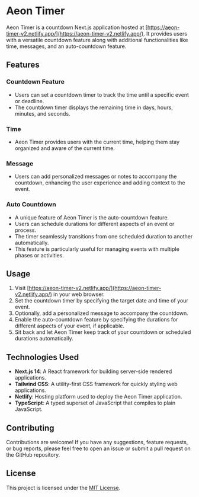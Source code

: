 # Aeon Timer

Aeon Timer is a countdown Next.js application hosted at [https://aeon-timer-v2.netlify.app/](https://aeon-timer-v2.netlify.app/). It provides users with a versatile countdown feature along with additional functionalities like time, messages, and an auto-countdown feature.

## Features

### Countdown Feature

- Users can set a countdown timer to track the time until a specific event or deadline.
- The countdown timer displays the remaining time in days, hours, minutes, and seconds.

### Time

- Aeon Timer provides users with the current time, helping them stay organized and aware of the current time.

### Message

- Users can add personalized messages or notes to accompany the countdown, enhancing the user experience and adding context to the event.

### Auto Countdown

- A unique feature of Aeon Timer is the auto-countdown feature.
- Users can schedule durations for different aspects of an event or process.
- The timer seamlessly transitions from one scheduled duration to another automatically.
- This feature is particularly useful for managing events with multiple phases or activities.

## Usage

1. Visit [https://aeon-timer-v2.netlify.app/](https://aeon-timer-v2.netlify.app/) in your web browser.
2. Set the countdown timer by specifying the target date and time of your event.
3. Optionally, add a personalized message to accompany the countdown.
4. Enable the auto-countdown feature by specifying the durations for different aspects of your event, if applicable.
5. Sit back and let Aeon Timer keep track of your countdown or scheduled durations automatically.

## Technologies Used

- **Next.js 14**: A React framework for building server-side rendered applications.
- **Tailwind CSS**: A utility-first CSS framework for quickly styling web applications.
- **Netlify**: Hosting platform used to deploy the Aeon Timer application.
- **TypeScript**: A typed superset of JavaScript that compiles to plain JavaScript.

## Contributing

Contributions are welcome! If you have any suggestions, feature requests, or bug reports, please feel free to open an issue or submit a pull request on the GitHub repository.

## License

This project is licensed under the [MIT License](LICENSE).
